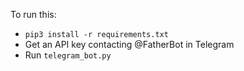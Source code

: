
To run this:
- `pip3 install -r requirements.txt`
- Get an API key contacting @FatherBot in Telegram
- Run `telegram_bot.py`